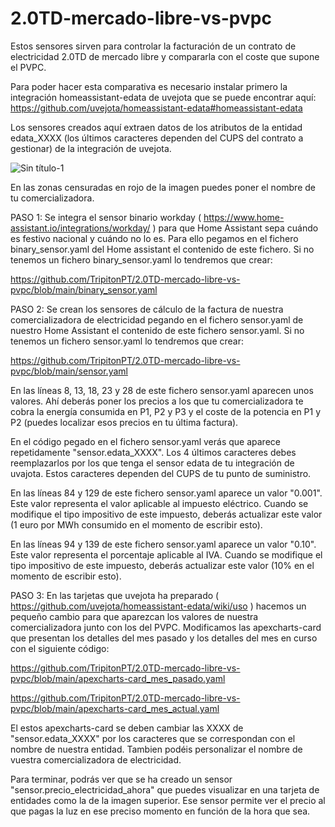 # 2.0TD-mercado-libre-vs-pvpc
Estos sensores sirven para controlar la facturación de un contrato de electricidad 2.0TD de mercado libre y compararla con el coste que supone el PVPC.

Para poder hacer esta comparativa es necesario instalar primero la integración homeassistant-edata de uvejota que se puede encontrar aquí: https://github.com/uvejota/homeassistant-edata#homeassistant-edata

Los sensores creados aquí extraen datos de los atributos de la entidad edata_XXXX (los últimos caracteres dependen del CUPS del contrato a gestionar) de la integración de uvejota.

![Sin título-1](https://user-images.githubusercontent.com/76565446/146772252-075f3e85-6f27-4239-b88b-9b1b8d15f2ce.jpg)

En las zonas censuradas en rojo de la imagen puedes poner el nombre de tu comercializadora.

PASO 1:
Se integra el sensor binario workday ( https://www.home-assistant.io/integrations/workday/ ) para que Home Assistant sepa cuándo es festivo nacional y cuándo no lo es.
Para ello pegamos en el fichero binary_sensor.yaml del Home assistant el contenido de este fichero. Si no tenemos un fichero binary_sensor.yaml lo tendremos que crear:

https://github.com/TripitonPT/2.0TD-mercado-libre-vs-pvpc/blob/main/binary_sensor.yaml
  
PASO 2:
Se crean los sensores de cálculo de la factura de nuestra comercializadora de electricidad pegando en el fichero sensor.yaml de nuestro Home Assistant el contenido de este fichero sensor.yaml. Si no tenemos un fichero sensor.yaml lo tendremos que crear:

https://github.com/TripitonPT/2.0TD-mercado-libre-vs-pvpc/blob/main/sensor.yaml

En las líneas 8, 13, 18, 23 y 28 de este fichero sensor.yaml aparecen unos valores. Ahí deberás poner los precios a los que tu comercializadora te cobra la energía consumida en P1, P2 y P3 y el coste de la potencia en P1 y P2 (puedes localizar esos precios en tu última factura).

En el código pegado en el fichero sensor.yaml verás que aparece repetidamente "sensor.edata_XXXX". Los 4 últimos caracteres debes reemplazarlos por los que tenga el sensor edata de tu integración de uvajota. Estos caracteres dependen del CUPS de tu punto de suministro.

En las líneas 84 y 129 de este fichero sensor.yaml aparece un valor "0.001". Este valor representa el valor aplicable al impuesto eléctrico. Cuando se modifique el tipo impositivo de este impuesto, deberás actualizar este valor (1 euro por MWh consumido en el momento de escribir esto).

En las líneas 94 y 139 de este fichero sensor.yaml aparece un valor "0.10". Este valor representa el porcentaje aplicable al IVA. Cuando se modifique el tipo impositivo de este impuesto, deberás actualizar este valor (10% en el momento de escribir esto).

PASO 3:
En las tarjetas que uvejota ha preparado ( https://github.com/uvejota/homeassistant-edata/wiki/uso ) hacemos un pequeño cambio para que aparezcan los valores de nuestra comercializadora junto con los del PVPC. Modificamos las apexcharts-card que presentan los detalles del mes pasado y los detalles del mes en curso con el siguiente código:

https://github.com/TripitonPT/2.0TD-mercado-libre-vs-pvpc/blob/main/apexcharts-card_mes_pasado.yaml

https://github.com/TripitonPT/2.0TD-mercado-libre-vs-pvpc/blob/main/apexcharts-card_mes_actual.yaml

El estos apexcharts-card se deben cambiar las XXXX de "sensor.edata_XXXX" por los caracteres que se correspondan con el nombre de nuestra entidad. Tambien podéis personalizar el nombre de vuestra comercializadora de electricidad.

Para terminar, podrás ver que se ha creado un sensor "sensor.precio_electricidad_ahora" que puedes visualizar en una tarjeta de entidades como la de la imagen superior. Ese sensor permite ver el precio al que pagas la luz en ese preciso momento en función de la hora que sea.
